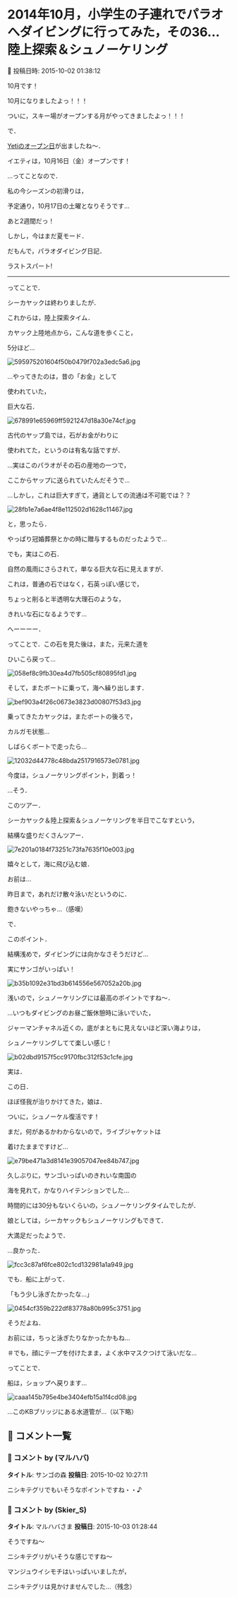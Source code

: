 # 2014年10月，小学生の子連れでパラオへダイビングに行ってみた，その36…陸上探索＆シュノーケリング

📅 投稿日時: 2015-10-02 01:38:12

10月です！


10月になりましたよっ！！！


ついに，スキー場がオープンする月がやってきましたよっ！！！





で．


[Yetiのオープン日](https://twitter.com/snowtownYeti/status/649421806047072256?ref_src=twsrc^tfw)が出ましたね～．


イエティは，10月16日（金）オープンです！





…ってことなので．


私の今シーズンの初滑りは，


予定通り，10月17日の土曜となりそうです…


あと2週間だっ！





しかし，今はまだ夏モード．


だもんで，パラオダイビング日記．


ラストスパート!


-----





ってことで．


シーカヤックは終わりましたが．


これからは，陸上探索タイム．





カヤック上陸地点から，こんな道を歩くこと，


5分ほど…




![595975201604f50b0479f702a3edc5a6.jpg](images/595975201604f50b0479f702a3edc5a6.jpg)




…やってきたのは，昔の「お金」として


使われていた，


巨大な石．




![678991e65969ff5921247d18a30e74cf.jpg](images/678991e65969ff5921247d18a30e74cf.jpg)




古代のヤップ島では，石がお金がわりに


使われてた，というのは有名な話ですが．


…実はこのパラオがその石の産地の一つで，


ここからヤップに送られていたんだそうで…





…しかし，これは巨大すぎて，通貨としての流通は不可能では？？




![28fb1e7a6ae4f8e112502d1628c11467.jpg](images/28fb1e7a6ae4f8e112502d1628c11467.jpg)




と，思ったら．


やっぱり冠婚葬祭とかの時に贈与するものだったようで…





でも，実はこの石．


自然の風雨にさらされて，単なる巨大な石に見えますが．


これは，普通の石ではなく，石英っぽい感じで，


ちょっと削ると半透明な大理石のような，


きれいな石になるようです…


へーーーー．





ってことで．この石を見た後は，また，元来た道を


ひいこら戻って…




![058ef8c9fb30ea4d7fb505cf80895fd1.jpg](images/058ef8c9fb30ea4d7fb505cf80895fd1.jpg)







そして，またボートに乗って，海へ繰り出します．




![bef903a4f26c0673e3823d00807f53d3.jpg](images/bef903a4f26c0673e3823d00807f53d3.jpg)




乗ってきたカヤックは，またボートの後ろで，


カルガモ状態…





しばらくボートで走ったら…




![12032d44778c48bda2517916573e0781.jpg](images/12032d44778c48bda2517916573e0781.jpg)




今度は，シュノーケリングポイント，到着っ！





…そう．


このツアー．


シーカヤック＆陸上探索＆シュノーケリングを半日でこなすという，


結構な盛りだくさんツアー．




![7e201a0184f73251c73fa7635f10e003.jpg](images/7e201a0184f73251c73fa7635f10e003.jpg)




嬉々として，海に飛び込む娘．





お前は…


昨日まで，あれだけ散々泳いだというのに．


飽きないやっちゃ…（感嘆）





で．


このポイント．


結構浅めで，ダイビングには向かなさそうだけど…


実にサンゴがいっぱい！




![b35b1092e31bd3b614556e567052a20b.jpg](images/b35b1092e31bd3b614556e567052a20b.jpg)




浅いので，シュノーケリングには最高のポイントですね～．





…いつもダイビングのお昼ご飯休憩時に泳いでいた，


ジャーマンチャネル近くの，底がまともに見えないほど深い海よりは，


シュノーケリングしてて楽しい感じ！




![b02dbd9157f5cc9170fbc312f53c1cfe.jpg](images/b02dbd9157f5cc9170fbc312f53c1cfe.jpg)







実は．


この日．


ほぼ怪我が治りかけてきた，娘は．


ついに，シュノーケル復活です！





まだ，何があるかわからないので，ライブジャケットは


着けたままですけど…




![e79be471a3d8141e39057047ee84b747.jpg](images/e79be471a3d8141e39057047ee84b747.jpg)




久しぶりに，サンゴいっぱいのきれいな南国の


海を見れて，かなりハイテンションでした…





時間的には30分もないくらいの，シュノーケリングタイムでしたが．


娘としては，シーカヤックもシュノーケリングもできて．


大満足だったようで．


…良かった．




![fcc3c87af6fce802c1cd132981a1a949.jpg](images/fcc3c87af6fce802c1cd132981a1a949.jpg)







でも．船に上がって．


「もう少し泳ぎたかったな…」




![0454cf359b222df83778a80b995c3751.jpg](images/0454cf359b222df83778a80b995c3751.jpg)




そうだよね．


お前には，ちっと泳ぎたりなかったかもね…


＃でも，顔にテープを付けたまま，よく水中マスクつけて泳いだな…





ってことで．


船は，ショップへ戻ります…




![caaa145b795e4be3404efb15a1f4cd08.jpg](images/caaa145b795e4be3404efb15a1f4cd08.jpg)




…このKBブリッジにある水道管が…（以下略）

## 💬 コメント一覧

### 💬 コメント by (マルハバ)
**タイトル**: サンゴの森
**投稿日**: 2015-10-02 10:27:11

ニシキテグリでもいそうなポイントですね・・♪

### 💬 コメント by (Skier_S)
**タイトル**: マルハバさま
**投稿日**: 2015-10-03 01:28:44

そうですね～

ニシキテグリがいそうな感じですね～

マンジュウイシモチはいっぱいいましたが，

ニシキテグリは見かけませんでした…（残念）

